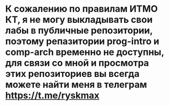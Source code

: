 # К сожалению по правилам ИТМО КТ, я не могу выкладывать свои лабы в публичные репозитории, поэтому репазитории prog-intro и comp-arch временно не доступны, для связи со мной и просмотра этих репозиториев вы всегда можете найти меня в телеграм https://t.me/ryskmax
